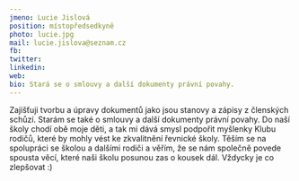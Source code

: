 ```yaml
---
jmeno: Lucie Jislová
position: místopředsedkyně
photo: lucie.jpg
mail: lucie.jislova@seznam.cz
fb: 
twitter: 
linkedin: 
web: 
bio: Stará se o smlouvy a další dokumenty právní povahy.
---
```

Zajišťuji tvorbu a úpravy dokumentů jako jsou stanovy a zápisy z členských schůzí. Starám se také o smlouvy a další dokumenty právní povahy. Do naší školy chodí obě moje děti, a tak mi dává smysl podpořit myšlenky Klubu rodičů, které by mohly vést ke zkvalitnění řevnické školy. Těším se na spolupráci se školou a dalšími rodiči a věřím, že se nám společně povede spousta věcí, které naši školu posunou zas o kousek dál. Vždycky je co zlepšovat :) 
